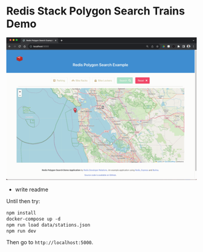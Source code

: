 # Redis Stack Polygon Search Trains Demo

![Polygon search example in action](screenshots/polysearching.gif)

* write readme

Until then try:

```
npm install
docker-compose up -d
npm run load data/stations.json
npm run dev 
```

Then go to `http://localhost:5000`.